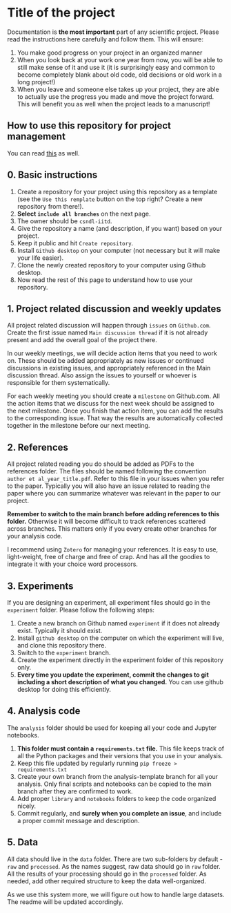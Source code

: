 # Title of the project

Documentation is **the most important** part of any scientific project. Please read the instructions here carefully and follow them. This will ensure:
1. You make good progress on your project in an organized manner
2. When you look back at your work one year from now, you will be able to still make sense of it and use it (it is surprisingly easy and common to become completely blank about old code, old decisions or old work in a long project!)
3. When you leave and someone else takes up your project, they are able to actually use the progress you made and move the project forward. This will benefit you as well when the project leads to a manuscript!

## How to use this repository for project management
You can read [this](https://rabernat.medium.com/scientific-collaboration-and-project-management-in-github-d74f2255ae5f) as well.

## 0. Basic instructions
1. Create a repository for your project using this repository as a template (see the `Use this remplate` button on the top right? Create a new repository from there!).
2. **Select `include all branches`** on the next page.
3. The owner should be `csndl-iitd`.
4. Give the repository a name (and description, if you want) based on your project.
5. Keep it public and hit `Create repository`.
6. Install `Github desktop` on your computer (not necessary but it will make your life easier).
7. Clone the newly created repository to your computer using Github desktop.
8. Now read the rest of this page to understand how to use your repository.

## 1. Project related discussion and weekly updates
All project related discussion will happen through `issues` on `Github.com`. Create the first issue named `Main discussion thread` if it is not already present and add the overall goal of the project there.  

In our weekly meetings, we will decide action items that you need to work on. These should be added appropriately as new issues or continued discussions in existing issues, and appropriately referenced in the Main discussion thread. Also assign the issues to yourself or whoever is responsible for them systematically.

For each weekly meeting you should create a `milestone` on Github.com. All the action items that we discuss for the next week should be assigned to the next milestone. Once you finish that action item, you can add the results to the corresponding issue. That way the results are automatically collected together in the milestone before our next meeting.

## 2. References
All project related reading you do should be added as PDFs to the references folder. The files should be named following the convention `author et al_year_title.pdf`. Refer to this file in your issues when you refer to the paper. Typically you will also have an issue related to reading the paper where you can summarize whatever was relevant in the paper to our project.  

**Remember to switch to the main branch before adding references to this folder.** Otherwise it will become difficult to track references scattered across branches. This matters only if you every create other branches for your analysis code.  

I recommend using `Zotero` for managing your references. It is easy to use, light-weight, free of charge and free of crap. And has all the goodies to integrate it with your choice word processors.

## 3. Experiments
If you are designing an experiment, all experiment files should go in the `experiment` folder. Please follow the following steps:
1. Create a new branch on Github named `experiment` if it does not already exist. Typically it should exist.
2. Install `github desktop` on the computer on which the experiment will live, and clone this repository there.
3. Switch to the `experiment` branch.
4. Create the experiment directly in the experiment folder of this repository only.
5. **Every time you update the experiment, commit the changes to git including a short description of what you changed.** You can use github desktop for doing this efficiently.

## 4. Analysis code

The `analysis` folder should be used for keeping all your code and Jupyter notebooks.  
1. **This folder must contain a `requirements.txt` file.** This file keeps track of all the Python packages and their versions that you use in your analysis.
2. Keep this file updated by regularly running `pip freeze > requirements.txt`
3. Create your own branch from the analysis-template branch for all your analysis. Only final scripts and notebooks can be copied to the main branch after they are confirmed to work.
4. Add proper `library` and `notebooks` folders to keep the code organized nicely.
5. Commit regularly, and **surely when you complete an issue**, and include a proper commit message and description.

## 5. Data
All data should live in the `data` folder. There are two sub-folders by default - `raw` and `processed`. As the names suggest, raw data should go in `raw` folder. All the results of your processing should go in the `processed` folder. As needed, add other required structure to keep the data well-organized.  

As we use this system more, we will figure out how to handle large datasets. The readme will be updated accordingly.
